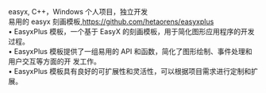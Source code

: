 easyx, C++，Windows 个人项目，独立开发  
易用的 easyx 刻画模板,https://github.com/hetaorens/easyxplus  
• EasyxPlus 模板，一个基于 EasyX 的刻画模板，用于简化图形应用程序的开发过程。  
• EasyxPlus 模板提供了一组易用的 API 和函数，简化了图形绘制、事件处理和用户交互等方面的开
发工作。  
• EasyxPlus 模板具有良好的可扩展性和灵活性，可以根据项目需求进行定制和扩展。  
